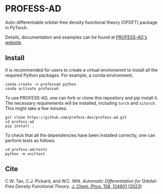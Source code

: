 # PROFESS-AD
Auto-differentiable orbital-free density functional theory (OFDFT) package in PyTorch.

Details, documentation and examples can be found at [PROFESS-AD's website](https://profess-ad.readthedocs.io/en/latest/index.html).

Install
-------

It is recommended for users to create a virtual environemnt to install all the required Python packages. For example, a conda environment,
```
conda create -n professad python
conda activate professad
```

To use PROFESS-AD, one can fork or clone this repository and pip install it. The necessary requirements will be installed, including `torch` and `xitorch`.
This might take a few minutes.

```
git clone https://github.com/profess-dev/profess-ad.git
cd profess-ad
pip install .
```

To check that all the dependencies have
been installed correctly, one can perform tests as follows.
```
cd profess-ad/tests
python -m unittest
```

Cite
----
C.W. Tan, C.J. Pickard, and W.C. Witt. *Automatic Differentiation for Orbital-Free Density Functional Theory*.
[J. Chem. Phys. 158, 124801 (2023)](https://pubs.aip.org/aip/jcp/article/158/12/124801/2881839/Automatic-differentiation-for-orbital-free-density)

